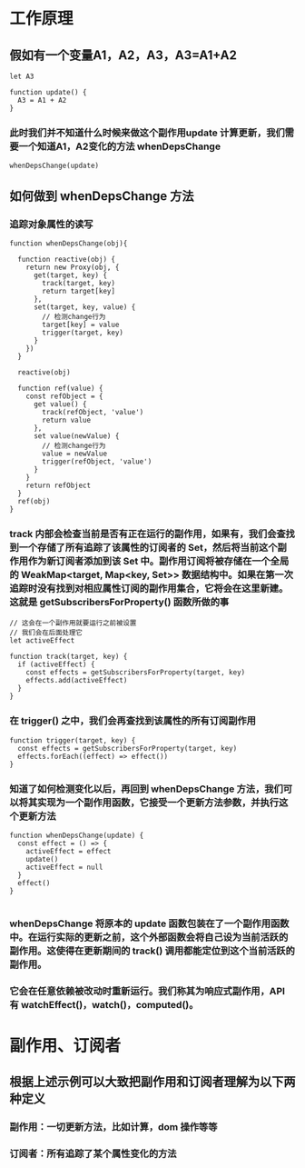 
# 工作原理
## 假如有一个变量A1，A2，A3，A3=A1+A2 
```
let A3

function update() {
  A3 = A1 + A2
}
```
### 此时我们并不知道什么时候来做这个副作用update 计算更新，我们需要一个知道A1，A2变化的方法 whenDepsChange
```
whenDepsChange(update)

```
## 如何做到 whenDepsChange 方法
### 追踪对象属性的读写
```
function whenDepsChange(obj){

  function reactive(obj) {
    return new Proxy(obj, {
      get(target, key) {
        track(target, key)
        return target[key]
      },
      set(target, key, value) { 
        // 检测change行为
        target[key] = value
        trigger(target, key)
      }
    })
  }

  reactive(obj)

  function ref(value) {
    const refObject = {
      get value() {
        track(refObject, 'value')
        return value
      },
      set value(newValue) { 
        // 检测change行为
        value = newValue
        trigger(refObject, 'value')
      }
    }
    return refObject
  }
  ref(obj)
}

```

### track 内部会检查当前是否有正在运行的副作用，如果有，我们会查找到一个存储了所有追踪了该属性的订阅者的 Set，然后将当前这个副作用作为新订阅者添加到该 Set 中。副作用订阅将被存储在一个全局的 WeakMap<target, Map<key, Set<effect>>> 数据结构中。如果在第一次追踪时没有找到对相应属性订阅的副作用集合，它将会在这里新建。这就是 getSubscribersForProperty() 函数所做的事
```
// 这会在一个副作用就要运行之前被设置
// 我们会在后面处理它
let activeEffect

function track(target, key) {
  if (activeEffect) {
    const effects = getSubscribersForProperty(target, key)
    effects.add(activeEffect)
  }
}

```

### 在 trigger() 之中，我们会再查找到该属性的所有订阅副作用
```
function trigger(target, key) {
  const effects = getSubscribersForProperty(target, key)
  effects.forEach((effect) => effect())
}

```

### 知道了如何检测变化以后，再回到 whenDepsChange 方法，我们可以将其实现为一个副作用函数，它接受一个更新方法参数，并执行这个更新方法
```
function whenDepsChange(update) {
  const effect = () => {
    activeEffect = effect
    update()
    activeEffect = null
  }
  effect()
}
  
```
### whenDepsChange 将原本的 update 函数包装在了一个副作用函数中。在运行实际的更新之前，这个外部函数会将自己设为当前活跃的副作用。这使得在更新期间的 track() 调用都能定位到这个当前活跃的副作用。

### 它会在任意依赖被改动时重新运行。我们称其为响应式副作用，API 有 watchEffect()，watch()，computed()。

# 副作用、订阅者
## 根据上述示例可以大致把副作用和订阅者理解为以下两种定义
### 副作用：一切更新方法，比如计算，dom 操作等等
### 订阅者：所有追踪了某个属性变化的方法